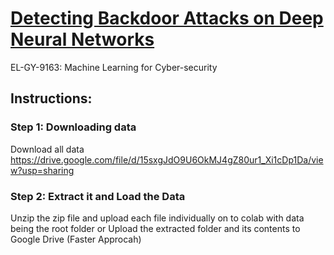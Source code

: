 # [Detecting Backdoor Attacks on Deep Neural Networks](https://github.com/KingJulius/Detecting-Backdoor-Attacks-on-Deep-Neural-Networks) 

EL-GY-9163: Machine Learning for Cyber-security

## Instructions:

### Step 1: Downloading data 

Download all data 
https://drive.google.com/file/d/15sxgJdO9U6OkMJ4gZ80ur1_Xi1cDp1Da/view?usp=sharing

### Step 2: Extract it and Load the Data

Unzip the zip file and upload each file individually on to colab with data being the root folder or Upload the extracted folder and its contents to Google Drive (Faster Approcah)






